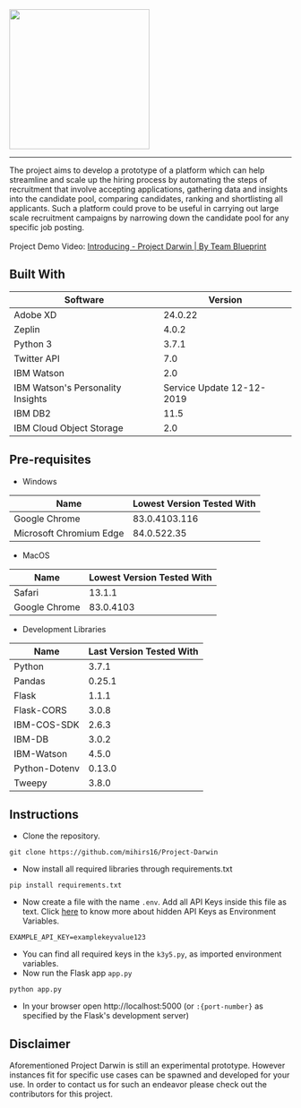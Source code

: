 <img src="https://github.com/mihirs16/Project-Darwin/blob/master/static/Assets/Logo-w%20Name.svg" width=250>

---
The project aims to develop a prototype of a platform which can help streamline and scale up the
hiring process by automating the steps of recruitment that involve accepting applications,
gathering data and insights into the candidate pool, comparing candidates, ranking and
shortlisting all applicants. Such a platform could prove to be useful in carrying out large scale
recruitment campaigns by narrowing down the candidate pool for any specific job posting.<br>
<br>
Project Demo Video: [Introducing - Project Darwin | By Team Blueprint](https://youtu.be/dAfU6YDgf8w)

## Built With
| Software | Version |
|----------|---------|
| Adobe XD | 24.0.22 |
| Zeplin   | 4.0.2 |
| Python 3 | 3.7.1 |
| Twitter API | 7.0 |
| IBM Watson | 2.0 |
| IBM Watson's Personality Insights | Service Update 12-12-2019 |
| IBM DB2 | 11.5 |
| IBM Cloud Object Storage | 2.0 |

## Pre-requisites
* Windows

| Name | Lowest Version Tested With |
|----------|----------------------------|
| Google Chrome | 83.0.4103.116 |
| Microsoft Chromium Edge | 84.0.522.35 |

* MacOS

| Name | Lowest Version Tested With |
|----------|----------------------------|
| Safari | 13.1.1 |
| Google Chrome | 83.0.4103 |

* Development Libraries

| Name | Last Version Tested With |
|----------|--------------------------|
| Python | 3.7.1 |
| Pandas | 0.25.1 |
| Flask | 1.1.1 |
| Flask-CORS | 3.0.8 |
| IBM-COS-SDK | 2.6.3 |
| IBM-DB | 3.0.2 |
| IBM-Watson | 4.5.0 |
| Python-Dotenv | 0.13.0 |
| Tweepy | 3.8.0 |

## Instructions

* Clone the repository.
```
git clone https://github.com/mihirs16/Project-Darwin
```
* Now install all required libraries through requirements.txt
```
pip install requirements.txt
```
* Now create a file with the name `.env`. Add all API Keys inside this file as text. Click [here](https://pypi.org/project/python-dotenv/) to know more about hidden API Keys as Environment Variables.
```
EXAMPLE_API_KEY=examplekeyvalue123
```
* You can find all required keys in the `k3y5.py`, as imported environment variables.
* Now run the Flask app `app.py`
```
python app.py
```
* In your browser open http://localhost:5000 (or `:{port-number}` as specified by the Flask's development server)

## Disclaimer
Aforementioned Project Darwin is still an experimental prototype. However instances fit for specific use cases can be spawned and developed for your use. In order to contact us for such an endeavor please check out the contributors for this project. 
